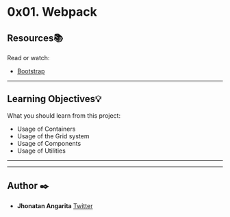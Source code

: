 # 0x01. Webpack

## Resources:books:

Read or watch:

- [Bootstrap](https://intranet.hbtn.io/rltoken/2co2ipxHSi4kjIU6wAHzgw)

---

## Learning Objectives:bulb:

What you should learn from this project:

- Usage of Containers
- Usage of the Grid system
- Usage of Components
- Usage of Utilities

---

---

## Author :black_nib:

- **Jhonatan Angarita**
  [Twitter](https://twitter.com/Alejandro_Angar)
